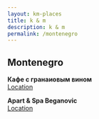 ```yaml
---
layout: km-places
title: k & m
description: k & m
permalink: /montenegro
---
```


## Montenegro

**Кафе с гранаиовым вином**  
[Location](https://goo.gl/maps/g8bbeimbQLm5jLiH8)

**Apart & Spa Beganovic**  
[Location](https://goo.gl/maps/rYWYFVVNYopRynus6)

